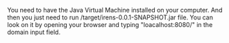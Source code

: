 You need to have the Java Virtual Machine installed on your computer. And then you just need to run /target/irens-0.0.1-SNAPSHOT.jar file. You can look on it by opening your browser and typing "loacalhost:8080/" in the domain input field.
